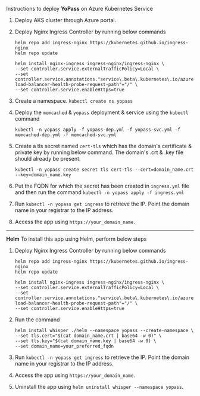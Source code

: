 Instructions to deploy **YoPass** on Azure Kubernetes Service
  1. Deploy AKS cluster through Azure portal.
  2. Deploy Nginx Ingress Controller by running below commands

     ```
     helm repo add ingress-nginx https://kubernetes.github.io/ingress-nginx
     helm repo update
     ```
     ```
     helm install nginx-ingress ingress-nginx/ingress-nginx \
     --set controller.service.externalTrafficPolicy=Local \
     --set controller.service.annotations."service\.beta\.kubernetes\.io/azure-load-balancer-health-probe-request-path"="/" \
     --set controller.service.enableHttps=true
     ```
  4. Create a namespace. ` kubectl create ns yopass `
  5. Deploy the `memcached` & `yopass` deployment & service using the `kubectl` command

     ```
     kubectl -n yopass apply -f yopass-dep.yml -f yopass-svc.yml -f memcached-dep.yml -f memcached-svc.yml
     ```
  7. Create a tls secret named ` cert-tls ` which has the domain's certificate & private key by running below command. The domain's .crt & .key file should already be present.

     ```
     kubectl -n yopass create secret tls cert-tls --cert=domain_name.crt --key=domain_name.key
     ```
  9. Put the FQDN for which the secret has been created in ` ingress.yml ` file and then run the command ` kubectl -n yopass apply -f ingress.yml `
  10. Run `kubectl -n yopass get ingress` to retrieve the IP. Point the domain name in your registrar to the IP address.
  11. Access the app using `https://your_domain_name`.

-----------------------------

**Helm**
To install this app using Helm, perform below steps
  1. Deploy Nginx Ingress Controller by running below commands
     
     ```
     helm repo add ingress-nginx https://kubernetes.github.io/ingress-nginx
     helm repo update
     ```
     ```
     helm install nginx-ingress ingress-nginx/ingress-nginx \
     --set controller.service.externalTrafficPolicy=Local \
     --set controller.service.annotations."service\.beta\.kubernetes\.io/azure-load-balancer-health-probe-request-path"="/" \
     --set controller.service.enableHttps=true
     ```
  2. Run the command

     ```
     helm install whisper ./helm --namespace yopass --create-namespace \
     --set tls.cert="$(cat domain_name.crt | base64 -w 0)" \
     --set tls.key="$(cat domain_name.key | base64 -w 0) \
     --set domain_name=your_preferred_fqdn
     ```
  3. Run `kubectl -n yopass get ingress` to retrieve the IP. Point the domain name in your registrar to the IP address.
  4. Access the app using `https://your_domain_name`.
  5. Uninstall the app using `helm uninstall whisper --namespace yopass`.
